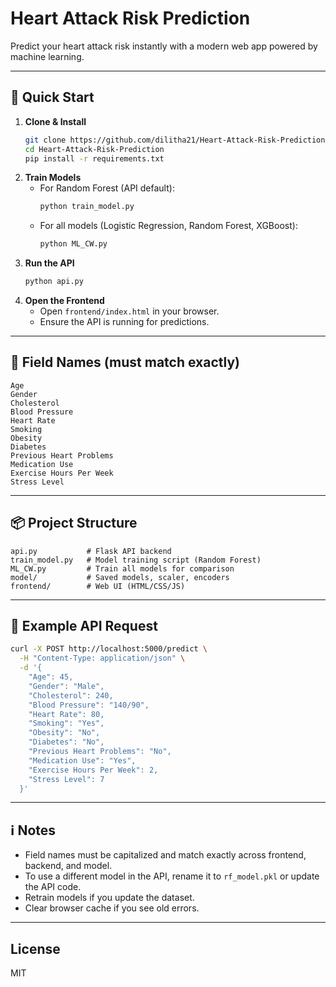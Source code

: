 # Heart Attack Risk Prediction

Predict your heart attack risk instantly with a modern web app powered by machine learning.

---

## 🚀 Quick Start

1. **Clone & Install**
   ```sh
   git clone https://github.com/dilitha21/Heart-Attack-Risk-Prediction.git
   cd Heart-Attack-Risk-Prediction
   pip install -r requirements.txt
   ```
2. **Train Models**
   - For Random Forest (API default):
     ```sh
     python train_model.py
     ```
   - For all models (Logistic Regression, Random Forest, XGBoost):
     ```sh
     python ML_CW.py
     ```
3. **Run the API**
   ```sh
   python api.py
   ```
4. **Open the Frontend**
   - Open `frontend/index.html` in your browser.
   - Ensure the API is running for predictions.

---

## 📝 Field Names (must match exactly)

    Age
    Gender
    Cholesterol
    Blood Pressure
    Heart Rate
    Smoking
    Obesity
    Diabetes
    Previous Heart Problems
    Medication Use
    Exercise Hours Per Week
    Stress Level

---

## 📦 Project Structure

    api.py           # Flask API backend
    train_model.py   # Model training script (Random Forest)
    ML_CW.py         # Train all models for comparison
    model/           # Saved models, scaler, encoders
    frontend/        # Web UI (HTML/CSS/JS)

---

## 🔗 Example API Request

```sh
curl -X POST http://localhost:5000/predict \
  -H "Content-Type: application/json" \
  -d '{
    "Age": 45,
    "Gender": "Male",
    "Cholesterol": 240,
    "Blood Pressure": "140/90",
    "Heart Rate": 80,
    "Smoking": "Yes",
    "Obesity": "No",
    "Diabetes": "No",
    "Previous Heart Problems": "No",
    "Medication Use": "Yes",
    "Exercise Hours Per Week": 2,
    "Stress Level": 7
  }'
```

---

## ℹ️ Notes

- Field names must be capitalized and match exactly across frontend, backend, and model.
- To use a different model in the API, rename it to `rf_model.pkl` or update the API code.
- Retrain models if you update the dataset.
- Clear browser cache if you see old errors.

---

## License
MIT

